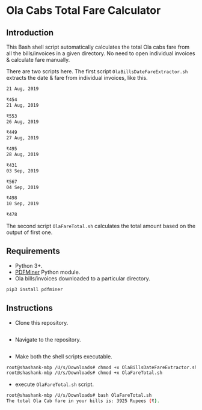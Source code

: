 # Ola Cabs Total Fare Calculator

## Introduction
This Bash shell script automatically calculates the total Ola cabs fare from all the bills/invoices in a given directory. No need to open individual invoices & calculate fare manually.

There are two scripts here. The first script ``OlaBillsDateFareExtractor.sh`` extracts the date & fare from individual invoices, like this.

```bash
21 Aug, 2019

₹454
21 Aug, 2019

₹553
26 Aug, 2019

₹449
27 Aug, 2019

₹495
28 Aug, 2019

₹431
03 Sep, 2019

₹567
04 Sep, 2019

₹498
10 Sep, 2019

₹478
```
The second script ``OlaFareTotal.sh`` calculates the total amount based on the output of first one.

## Requirements
* Python 3+.
* [PDFMiner](https://pypi.org/project/pdfminer/) Python module.
* Ola bills/invoices downloaded to a particular directory.

```bash
pip3 install pdfminer
```
## Instructions
* Clone this repository.

```bash

```
* Navigate to the repository.

```bash

```
* Make both the shell scripts executable.

```bash
root@shashank-mbp /U/s/Downloads# chmod +x OlaBillsDateFareExtractor.sh
root@shashank-mbp /U/s/Downloads# chmod +x OlaFareTotal.sh
```

* execute ``OlaFareTotal.sh`` script.

```bash
root@shashank-mbp /U/s/Downloads# bash OlaFareTotal.sh
The total Ola Cab fare in your bills is: 3925 Rupees (₹).
```
